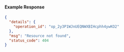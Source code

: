 <!-- Code generated for API Clients. DO NOT EDIT. -->

#### Example Response

```json
{
  "details": {
    "operation_id": "op_2y3P1WJnUEQNWXBIHcphh4ywKO2"
  },
  "msg": "Resource not found",
  "status_code": 404
}
```
